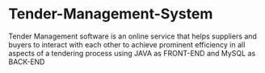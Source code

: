 # Tender-Management-System
Tender Management software is an online service that helps suppliers and buyers to interact with each other to achieve prominent efficiency in all aspects of a tendering process using JAVA as FRONT-END and MySQL as BACK-END
